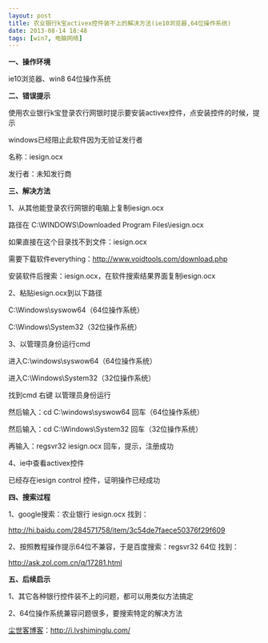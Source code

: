 ```yaml
---
layout: post
title: 农业银行k宝activex控件装不上的解决方法(ie10浏览器,64位操作系统)
date: 2013-08-14 18:48
tags: [win7, 电脑网络]
---
```

<strong>一、操作环境</strong>

ie10浏览器、win8 64位操作系统

<strong>二、错误提示</strong>

使用农业银行k宝登录农行网银时提示要安装activex控件，点安装控件的时候，提示

windows已经阻止此软件因为无验证发行者

名称：iesign.ocx

发行者：未知发行商

<strong>三、解决方法</strong>

1、从其他能登录农行网银的电脑上复制iesign.ocx

路径在 C:\WINDOWS\Downloaded Program Files\iesign.ocx

如果直接在这个目录找不到文件：iesign.ocx

需要下载软件everything：<a href="http://www.voidtools.com/download.php" target="_blank">http://www.voidtools.com/download.php</a>

安装软件后搜索：iesign.ocx，在软件搜索结果界面复制iesign.ocx

2、粘贴iesign.ocx到以下路径

C:\Windows\syswow64（64位操作系统）

C:\Windows\System32（32位操作系统）

3、以管理员身份运行cmd

进入C:\windows\syswow64（64位操作系统）

进入C:\Windows\System32（32位操作系统）

找到cmd 右键 以管理员身份运行

然后输入：cd C:\windows\syswow64 回车（64位操作系统）

然后输入：cd C:\Windows\System32 回车（32位操作系统）

再输入：regsvr32 iesign.ocx 回车，提示，注册成功

4、ie中查看activex控件

已经存在iesign control 控件，证明操作已经成功

<strong>四、搜索过程</strong>

1、google搜索：农业银行 iesign.ocx 找到：

<a href="http://hi.baidu.com/284571758/item/3c54de7faece50376f29f609" target="_blank">http://hi.baidu.com/284571758/item/3c54de7faece50376f29f609</a>

2、按照教程操作提示64位不兼容，于是百度搜索：regsvr32 64位 找到：

<a href="http://ask.zol.com.cn/q/17281.html" target="_blank">http://ask.zol.com.cn/q/17281.html</a>

<strong>五、后续启示</strong>

1、其它各种银行控件装不上的问题，都可以用类似方法搞定

2、64位操作系统兼容问题很多，要搜索特定的解决方法

<a href="http://i.lvshiminglu.com/">尘世客博客</a>：<a href="http://i.lvshiminglu.com/">http://i.lvshiminglu.com/</a>

